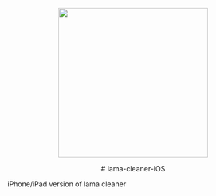 <p align="center">
<img src=https://github.com/john-rocky/PersonSegmentationSampler/assets/23278992/8fed8e4c-ab95-4e2b-ac19-30cbe3069308 width=300>
</p>

<div style="text-align: center">
# lama-cleaner-iOS
</div>

iPhone/iPad version of lama cleaner
